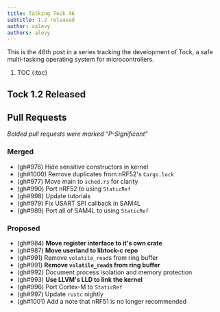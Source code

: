 ```yaml
---
title: Talking Tock 46
subtitle: 1.2 released
author: aalevy
authors: alevy
---
```


This is the 46th post in a series tracking the development of Tock, a safe
multi-tasking operating system for microcontrollers.

1. TOC
{:toc}

## Tock 1.2 Released

## Pull Requests

_Bolded pull requests were marked "P-Significant"_

### Merged

  * (gh#976) Hide sensitive constructors in kernel
  * (gh#1000) Remove duplicates from nRF52's `Cargo.lock`
  * (gh#977) Move main to `sched.rs` for clarity
  * (gh#990) Port nRF52 to using `StaticRef`
  * (gh#998) Update tutorials
  * (gh#979) Fix USART SPI callback in SAM4L
  * (gh#989) Port all of SAM4L to using `StaticRef`

### Proposed

  * (gh#984) **Move register interface to it's own crate**
  * (gh#987) **Move userland to libtock-c repo**
  * (gh#991) Remove `volatile_read`s from ring buffer
  * (gh#991) **Remove `volatile_read`s from ring buffer**
  * (gh#992) Document process isolation and memory protection
  * (gh#993) **Use LLVM's LLD to link the kernel**
  * (gh#996) Port Cortex-M to `StaticRef`
  * (gh#997) Update `rustc` nightly
  * (gh#1001) Add a note that nRF51 is no longer recommended
